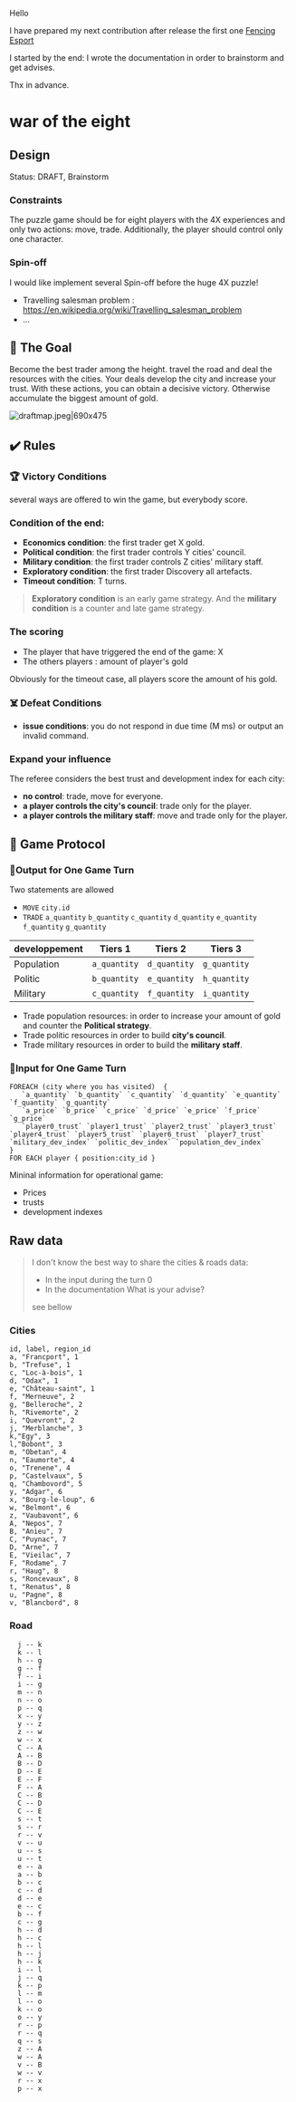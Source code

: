 Hello

I have prepared my next contribution after release the first one [Fencing Esport](https://forum.codingame.com/t/1vs1-fencing-esport-championship-winter-21/188449)

I started by the end: I wrote the documentation in order to brainstorm and get advises.

Thx in advance.

# war of the eight 

## Design

Status: DRAFT, Brainstorm

### Constraints

The puzzle game should be for eight players with the 4X experiences and only two actions: move, trade. Additionally, the player should control only one character.

### Spin-off

I would like implement several Spin-off before the huge 4X puzzle!

* Travelling salesman problem : https://en.wikipedia.org/wiki/Travelling_salesman_problem
* ...

## 🎯 The Goal

Become the best trader among the height. travel the road and deal the resources with the cities. Your deals develop the city and increase your trust. With these actions, you can obtain a decisive victory. Otherwise accumulate the biggest amount of gold.

![draftmap.jpeg|690x475](https://raw.githubusercontent.com/marcgardent/markdown2cgdoc/master/samples/war-of-the-eight/images/draftmap.jpeg) 

## ✔️ Rules

### 🏆 Victory Conditions

several ways are offered to win the game, but everybody score.

### Condition of the end:
* **Economics condition**: the first trader get X gold.
* **Political condition**: the first trader controls Y cities' council.
* **Military condition**: the first trader controls Z cities' military staff.
* **Exploratory condition**: the first trader Discovery all artefacts.
* **Timeout condition**: T turns.

> **Exploratory condition** is an early game strategy. And the  **military condition** is a counter and late game strategy.
 
### The scoring

* The player that have triggered the end of the game: X
* The others players : amount of player's gold
 
 Obviously for the timeout case, all players score the amount of his gold.

### ☠️ Defeat Conditions

* **issue conditions**: you do not respond in due time (M ms) or output an invalid command.

### Expand your influence
The referee considers the best trust and development index for each city:
* **no control**: trade, move for everyone.
* **a player controls the city's council**: trade only for the player.
* **a player controls the military staff**: move and trade only for the player.

## 🧾 Game Protocol

### 💬Output for One Game Turn

Two statements are allowed
* `MOVE` `city.id`
* `TRADE` `a_quantity` `b_quantity` `c_quantity` `d_quantity` `e_quantity` `f_quantity` `g_quantity`

|developpement  | Tiers 1     | Tiers 2     | Tiers 3     | 
|---------------|-------------|-------------|-------------|
|Population     | `a_quantity`| `d_quantity`| `g_quantity`|
|Politic        | `b_quantity`| `e_quantity`| `h_quantity`|
|Military       | `c_quantity`| `f_quantity`| `i_quantity`|

* Trade population resources: in order to increase your amount of gold and counter the **Political strategy**.
* Trade politic resources in order to build **city's council**.
* Trade military resources in order to  build the **military staff**.

### 👀Input for One Game Turn

```
FOREACH (city where you has visited)  {
   `a_quantity` `b_quantity` `c_quantity` `d_quantity` `e_quantity` `f_quantity` `g_quantity`
   `a_price` `b_price` `c_price` `d_price` `e_price` `f_price` `g_price`
   `player0_trust` `player1_trust` `player2_trust` `player3_trust` `player4_trust` `player5_trust` `player6_trust` `player7_trust`
`military_dev_index` `politic_dev_index` `population_dev_index`
}
FOR EACH player { position:city_id }
```

Mininal information for operational game:
* Prices
* trusts
* development indexes 

## Raw data

> I don't know the best way to share the cities & roads data:
>  * In the input during the turn 0
>  * In the documentation
> What is your advise?
>
> see bellow

### Cities

```csv
id, label, region_id
a, "Francport", 1
b, "Trefuse", 1
c, "Loc-à-bois", 1
d, "Odax", 1
e, "Château-saint", 1
f, "Merneuve", 2
g, "Belleroche", 2
h, "Rivemorte", 2
i, "Quevront", 2
j, "Merblanche", 3
k,"Egy", 3
l,"Bobont", 3
m, "Obetan", 4
n, "Eaumorte", 4
o, "Trenene", 4
p, "Castelvaux", 5
q, "Chambovord", 5
y, "Adgar", 6
x, "Bourg-le-loup", 6
w, "Belmont", 6
z, "Vaubavont", 6
A, "Nepos", 7
B, "Anieu", 7
C, "Puynac", 7
D, "Arne", 7
E, "Vieilac", 7
F, "Rodame", 7
r, "Haug", 8
s, "Roncevaux", 8
t, "Renatus", 8
u, "Pagne", 8
v, "Blancbord", 8
```

### Road

```
  j -- k
  k -- l
  h -- g
  g -- f
  f -- i
  i -- g
  m -- n
  n -- o
  p -- q
  x -- y
  y -- z
  z -- w
  w -- x
  C -- A
  A -- B
  B -- D
  D -- E
  E -- F
  F -- A
  C -- B
  C -- D
  C -- E
  s -- t
  s -- r
  r -- v
  v -- u
  u -- s
  u -- t
  e -- a
  a -- b
  b -- c
  c -- d
  d -- e
  e -- c
  b -- f
  c -- g
  h -- d
  h -- c
  h -- l
  h -- j
  h -- k
  i -- l
  j -- q
  k -- p
  l -- m
  l -- o
  k -- o
  o -- y
  r -- p
  r -- q
  q -- s
  z -- A
  w -- A
  v -- B
  w -- v
  r -- x
  p -- x
```